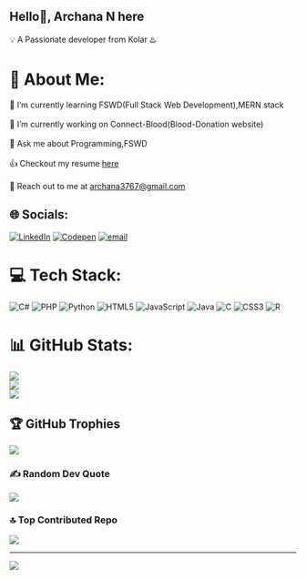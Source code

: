 ## Hello👋, Archana N here
💡 A Passionate developer from Kolar ♨️ 

# 💫 About Me:<br>
🌱 I’m currently learning FSWD(Full Stack Web Development),MERN stack<br><br>
🔭 I’m currently working on Connect-Blood(Blood-Donation website)<br><br>
💬 Ask me about Programming,FSWD <br><br>
👍 Checkout my resume <a href="">here</a> <br> <br>
🙌 Reach out to me at archana3767@gmail.com 

## 🌐 Socials:
[![LinkedIn](https://img.shields.io/badge/LinkedIn-%230077B5.svg?logo=linkedin&logoColor=white)](https://linkedin.com/in/Archana-Gowda-N) [![Codepen](https://img.shields.io/badge/Codepen-000000?logo=codepen&logoColor=white)](https://codepen.io/Archana-Gowda-N) [![email](https://img.shields.io/badge/Email-D14836?logo=gmail&logoColor=white)](mailto:archanan3767@gmail.com) 

# 💻 Tech Stack:
![C#](https://img.shields.io/badge/c%23-%23239120.svg?style=plastic&logo=csharp&logoColor=white) ![PHP](https://img.shields.io/badge/php-%23777BB4.svg?style=plastic&logo=php&logoColor=white) ![Python](https://img.shields.io/badge/python-3670A0?style=plastic&logo=python&logoColor=ffdd54) ![HTML5](https://img.shields.io/badge/html5-%23E34F26.svg?style=plastic&logo=html5&logoColor=white) ![JavaScript](https://img.shields.io/badge/javascript-%23323330.svg?style=plastic&logo=javascript&logoColor=%23F7DF1E) ![Java](https://img.shields.io/badge/java-%23ED8B00.svg?style=plastic&logo=openjdk&logoColor=white) ![C](https://img.shields.io/badge/c-%2300599C.svg?style=plastic&logo=c&logoColor=white) ![CSS3](https://img.shields.io/badge/css3-%231572B6.svg?style=plastic&logo=css3&logoColor=white) ![R](https://img.shields.io/badge/r-%23276DC3.svg?style=plastic&logo=r&logoColor=white)
# 📊 GitHub Stats:
![](https://github-readme-stats.vercel.app/api?username=Archana-Gowda-N&theme=radical&hide_border=false&include_all_commits=true&count_private=true)<br/>
![](https://nirzak-streak-stats.vercel.app/?user=Archana-Gowda-N&theme=radical&hide_border=false)<br/>
![](https://github-readme-stats.vercel.app/api/top-langs/?username=Archana-Gowda-N&theme=radical&hide_border=false&include_all_commits=true&count_private=true&layout=compact)

## 🏆 GitHub Trophies
![](https://github-profile-trophy.vercel.app/?username=Archana-Gowda-N&theme=radical&no-frame=false&no-bg=false&margin-w=4)

### ✍️ Random Dev Quote
![](https://quotes-github-readme.vercel.app/api?type=horizontal&theme=radical)

### 🔝 Top Contributed Repo
![](https://github-contributor-stats.vercel.app/api?username=Archana-Gowda-N&limit=5&theme=dark&combine_all_yearly_contributions=true)

---
[![](https://visitcount.itsvg.in/api?id=Archana-Gowda-N&icon=0&color=0)](https://visitcount.itsvg.in)

<!-- Proudly created with GPRM ( https://gprm.itsvg.in ) -->
